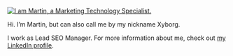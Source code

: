 [![I am Martin, a Marketing Technology Specialist.](https://www.leideemarketing.com/wp-content/uploads/2020/08/xyborg-banner.jpg)](https://www.linkedin.com/in/aberastegue/)

Hi. I’m Martin, but can also call me by my nickname Xyborg.

I work as Lead SEO Manager. For more information about me, check out [my LinkedIn profile](https://www.linkedin.com/in/aberastegue/).
